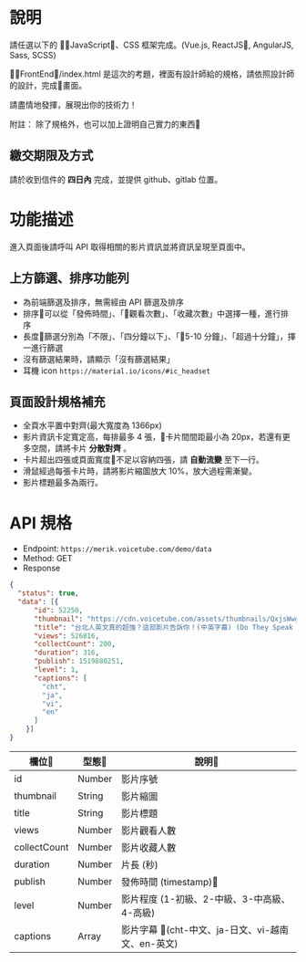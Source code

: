 # 說明
請任選以下的 JavaScript、CSS 框架完成。(Vue.js, ReactJS, AngularJS, Sass, SCSS)

FrontEnd/index.html 是這次的考題，裡面有設計師給的規格，請依照設計師的設計，完成畫面。

請盡情地發揮，展現出你的技術力！

附註： 除了規格外，也可以加上證明自己實力的東西


## 繳交期限及方式
請於收到信件的 **四日內** 完成，並提供 github、gitlab 位置。

# 功能描述
進入頁面後請呼叫 API 取得相關的影片資訊並將資訊呈現至頁面中。

## 上方篩選、排序功能列
- 為前端篩選及排序，無需經由 API 篩選及排序
- 排序可以從「發佈時間」、「觀看次數」、「收藏次數」中選擇一種，進行排序
- 長度篩選分別為「不限」、「四分鐘以下」、「5-10 分鐘」、「超過十分鐘」，擇一進行篩選
- 沒有篩選結果時，請顯示「沒有篩選結果」
- 耳機 icon `https://material.io/icons/#ic_headset`

## 頁面設計規格補充
- 全頁水平置中對齊(最大寬度為 1366px)
- 影片資訊卡定寬定高，每排最多 4 張，卡片間間距最小為 20px，若還有更多空間，請將卡片 **分散對齊** 。
- 卡片超出四張或頁面寬度不足以容納四張，請 **自動流變** 至下一行。
- 滑鼠經過每張卡片時，請將影片縮圖放大 10%，放大過程需漸變。
- 影片標題最多為兩行。

# API 規格

- Endpoint: `https://merik.voicetube.com/demo/data`
- Method: GET
- Response
```json
{
  "status": true,
  "data": [{
      "id": 52250,
      "thumbnail": "https://cdn.voicetube.com/assets/thumbnails/QxjsWwgPjwM.jpg",
      "title": "台北人英文真的超強？這部影片告訴你！(中英字幕) (Do They Speak English In Taiwan?)",
      "views": 526816,
      "collectCount": 200,
      "duration": 316,
      "publish": 1519880251,
      "level": 1,
      "captions": [
        "cht",
        "ja",
        "vi",
        "en"
      ]
    }]
}
```


|欄位|型態|說明|
|--|--|--|
|id| Number | 影片序號|
|thumbnail|String|影片縮圖|
|title|String|影片標題|
|views|Number|影片觀看人數|
|collectCount|Number|影片收藏人數|
|duration|Number|片長 (秒)|
|publish|Number|發佈時間 (timestamp)|
|level|Number|影片程度 (1-初級、2-中級、3-中高級、4-高級)|
|captions|Array|影片字幕 (cht-中文、ja-日文、vi-越南文、en-英文)

